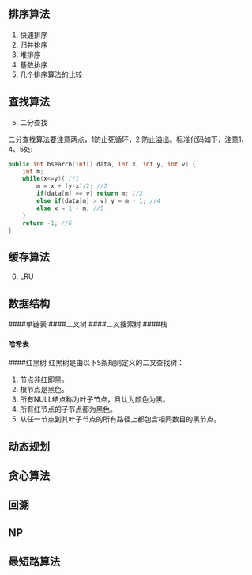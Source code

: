 ## 排序算法

 1. 快速排序
 2. 归并排序
 3. 堆排序
 4. 基数排序
 5. 几个排序算法的比较
 
## 查找算法
 5. 二分查找

二分查找算法要注意两点，1防止死循环，2 防止溢出。标准代码如下，注意1、4、5处:
```c++
public int bsearch(int[] data, int x, int y, int v) {
    int m;
    while(x<=y){ //1
        m = x + (y-x)/2; //2
        if(data[m] == v) return m; //3
        else if(data[m] > v) y = m - 1; //4
        else x = 1 + m; //5
    }
    return -1; //6
}
```
 
## 缓存算法
 6. LRU

## 数据结构
####单链表
####二叉树
####二叉搜索树
####栈
#### 哈希表
####红黑树
红黑树是由以下5条规则定义的二叉查找树：
 1. 节点非红即黑。
 2. 根节点是黑色。
 3. 所有NULL结点称为叶子节点，且认为颜色为黑。
 4. 所有红节点的子节点都为黑色。
 5. 从任一节点到其叶子节点的所有路径上都包含相同数目的黑节点。

## 动态规划
## 贪心算法
## 回溯
## NP
## 最短路算法
 
